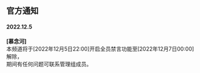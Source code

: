 ## 官方通知
#### 2022.12.5
**[慕念河]**<br>
本频道将于[2022年12月5日22:00]开启全员禁言功能至[2022年12月7日00:00]解除，<br>
期间有任何问题可联系管理组成员。

